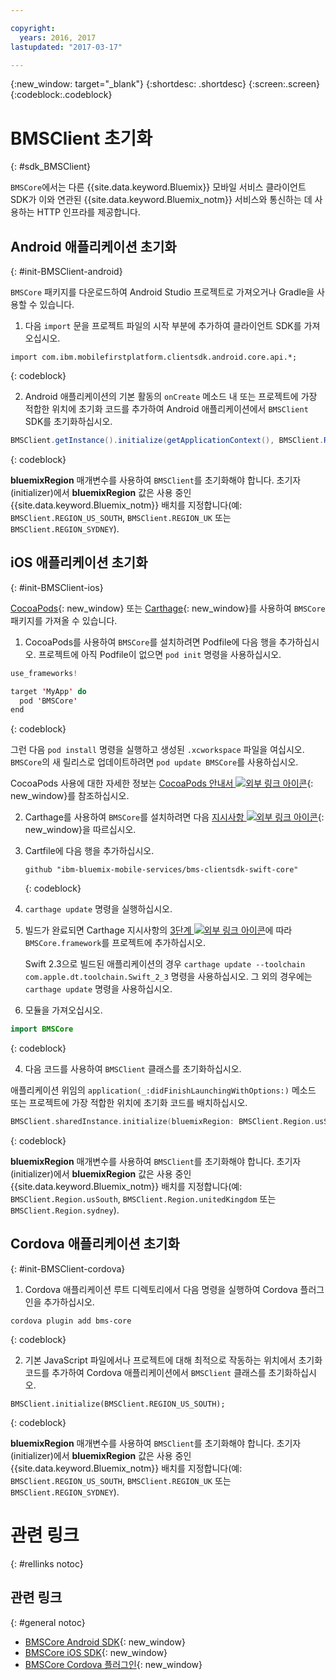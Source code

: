 ```yaml
---

copyright:
  years: 2016, 2017
lastupdated: "2017-03-17"

---
```

{:new_window: target="_blank"}
{:shortdesc: .shortdesc}
{:screen:.screen}
{:codeblock:.codeblock}

# BMSClient 초기화
{: #sdk_BMSClient}

`BMSCore`에서는 다른 {{site.data.keyword.Bluemix}} 모바일 서비스 클라이언트 SDK가 이와 연관된 {{site.data.keyword.Bluemix_notm}} 서비스와 통신하는 데 사용하는 HTTP 인프라를 제공합니다. 


## Android 애플리케이션 초기화
{: #init-BMSClient-android}

`BMSCore` 패키지를 다운로드하여 Android Studio 프로젝트로 가져오거나 Gradle을 사용할 수 있습니다. 

1. 다음 `import` 문을 프로젝트 파일의 시작 부분에 추가하여 클라이언트 SDK를 가져오십시오. 

  ```
  import com.ibm.mobilefirstplatform.clientsdk.android.core.api.*;
  ```
  {: codeblock}

2. Android 애플리케이션의 기본 활동의 `onCreate` 메소드 내 또는 프로젝트에 가장 적합한 위치에 초기화 코드를 추가하여 Android 애플리케이션에서 `BMSClient` SDK를 초기화하십시오.

  ```Java
  BMSClient.getInstance().initialize(getApplicationContext(), BMSClient.REGION_US_SOUTH); // Make sure that you point to your region
  ```
  {: codeblock}

  **bluemixRegion** 매개변수를 사용하여 `BMSClient`를 초기화해야 합니다. 초기자(initializer)에서 **bluemixRegion** 값은 사용 중인 {{site.data.keyword.Bluemix_notm}} 배치를 지정합니다(예: `BMSClient.REGION_US_SOUTH`, `BMSClient.REGION_UK` 또는 `BMSClient.REGION_SYDNEY`). 


## iOS 애플리케이션 초기화
{: #init-BMSClient-ios}

[CocoaPods](https://cocoapods.org){: new_window} 또는 [Carthage](https://github.com/Carthage/Carthage){: new_window}를 사용하여 `BMSCore` 패키지를 가져올 수 있습니다. 

1. CocoaPods를 사용하여 `BMSCore`를 설치하려면 Podfile에 다음 행을 추가하십시오. 프로젝트에 아직 Podfile이 없으면 `pod init` 명령을 사용하십시오. 

  ```Swift
  use_frameworks!

  target 'MyApp' do
    pod 'BMSCore'
  end
  ```
  {: codeblock}

  그런 다음 `pod install` 명령을 실행하고 생성된 `.xcworkspace` 파일을 여십시오. `BMSCore`의 새 릴리스로 업데이트하려면 `pod update BMSCore`를 사용하십시오. 

  CocoaPods 사용에 대한 자세한 정보는 [CocoaPods 안내서 ![외부 링크 아이콘](../icons/launch-glyph.svg "외부 링크 아이콘")](https://guides.cocoapods.org/using/index.html){: new_window}를 참조하십시오. 

2. Carthage를 사용하여 `BMSCore`를 설치하려면 다음 [지시사항 ![외부 링크 아이콘](../icons/launch-glyph.svg "외부 링크 아이콘")](https://github.com/Carthage/Carthage#getting-started){: new_window}을 따르십시오. 

  1. Cartfile에 다음 행을 추가하십시오. 

      ```
      github "ibm-bluemix-mobile-services/bms-clientsdk-swift-core"
      ```
      {: codeblock}

  2. `carthage update` 명령을 실행하십시오. 

  3. 빌드가 완료되면 Carthage 지시사항의 [3단계 ![외부 링크 아이콘](../icons/launch-glyph.svg "외부 링크 아이콘")](https://github.com/Carthage/Carthage#getting-started)에 따라 `BMSCore.framework`를 프로젝트에 추가하십시오. 

      Swift 2.3으로 빌드된 애플리케이션의 경우 `carthage update --toolchain com.apple.dt.toolchain.Swift_2_3` 명령을 사용하십시오. 그 외의 경우에는 `carthage update` 명령을 사용하십시오. 

3. 모듈을 가져오십시오. 

  ```Swift
  import BMSCore
  ```
  {: codeblock}

4. 다음 코드를 사용하여 `BMSClient` 클래스를 초기화하십시오. 

  애플리케이션 위임의 `application(_:didFinishLaunchingWithOptions:)` 메소드 또는 프로젝트에 가장 적합한 위치에 초기화 코드를 배치하십시오.

  ```Swift
  BMSClient.sharedInstance.initialize(bluemixRegion: BMSClient.Region.usSouth) // Make sure that you point to your region
  ```
  {: codeblock}

  **bluemixRegion** 매개변수를 사용하여 `BMSClient`를 초기화해야 합니다. 초기자(initializer)에서 **bluemixRegion** 값은 사용 중인 {{site.data.keyword.Bluemix_notm}} 배치를 지정합니다(예: `BMSClient.Region.usSouth`, `BMSClient.Region.unitedKingdom` 또는 `BMSClient.Region.sydney`). 


## Cordova 애플리케이션 초기화
{: #init-BMSClient-cordova}

1. Cordova 애플리케이션 루트 디렉토리에서 다음 명령을 실행하여 Cordova 플러그인을 추가하십시오. 

  ```
  cordova plugin add bms-core
  ```
  {: codeblock}

2. 기본 JavaScript 파일에서나 프로젝트에 대해 최적으로 작동하는 위치에서 초기화 코드를 추가하여 Cordova 애플리케이션에서 `BMSClient` 클래스를 초기화하십시오. 

  ```
  BMSClient.initialize(BMSClient.REGION_US_SOUTH);
  ```
  {: codeblock}
	
  **bluemixRegion** 매개변수를 사용하여 `BMSClient`를 초기화해야 합니다. 초기자(initializer)에서 **bluemixRegion** 값은 사용 중인 {{site.data.keyword.Bluemix_notm}} 배치를 지정합니다(예: `BMSClient.REGION_US_SOUTH`, `BMSClient.REGION_UK` 또는 `BMSClient.REGION_SYDNEY`). 


# 관련 링크
{: #rellinks notoc}

## 관련 링크
{: #general notoc}

* [BMSCore Android SDK](https://github.com/ibm-bluemix-mobile-services/bms-clientsdk-android-core){: new_window}
* [BMSCore iOS SDK](https://github.com/ibm-bluemix-mobile-services/bms-clientsdk-swift-core){: new_window}
* [BMSCore Cordova 플러그인](https://github.com/ibm-bluemix-mobile-services/bms-clientsdk-cordova-plugin-core){: new_window}
